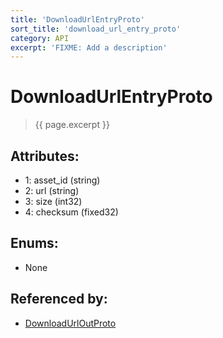 ```yaml
---
title: 'DownloadUrlEntryProto'
sort_title: 'download_url_entry_proto'
category: API
excerpt: 'FIXME: Add a description'
---
```


[comment]: <> (THIS PART IS GENERATED - AKA DON'T EDIT THIS PART MANUALLY)

# DownloadUrlEntryProto

> {{ page.excerpt }}

## Attributes:

- 1: asset_id (string)
- 2: url (string)
- 3: size (int32)
- 4: checksum (fixed32)

## Enums:

- None

## Referenced by:

- [DownloadUrlOutProto](../DownloadUrlOutProto/)

[comment]: <> (YOU CAN EDIT AFTER THIS)

